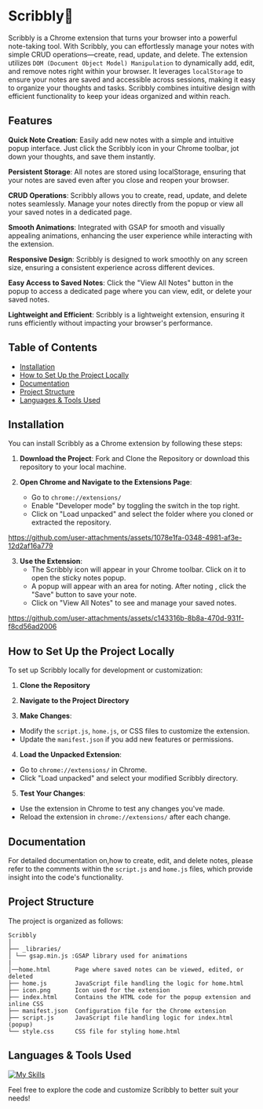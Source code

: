 # Scribbly📝

Scribbly is a Chrome extension that turns your browser into a powerful note-taking tool. With Scribbly, you can effortlessly manage your notes with simple CRUD operations—create, read, update, and delete. The extension utilizes `DOM (Document Object Model) Manipulation` to dynamically add, edit, and remove notes right within your browser. It leverages `localStorage` to ensure your notes are saved and accessible across sessions, making it easy to organize your thoughts and tasks. Scribbly combines intuitive design with efficient functionality to keep your ideas organized and within reach.

## Features
**Quick Note Creation**: Easily add new notes with a simple and intuitive popup interface. Just click the Scribbly icon in your Chrome toolbar, jot down your thoughts, and save them instantly.

**Persistent Storage**: All notes are stored using localStorage, ensuring that your notes are saved even after you close and reopen your browser.

**CRUD Operations**: Scribbly allows you to create, read, update, and delete notes seamlessly. Manage your notes directly from the popup or view all your saved notes in a dedicated page.

**Smooth Animations**: Integrated with GSAP for smooth and visually appealing animations, enhancing the user experience while interacting with the extension.

**Responsive Design**: Scribbly is designed to work smoothly on any screen size, ensuring a consistent experience across different devices.

**Easy Access to Saved Notes**: Click the "View All Notes" button in the popup to access a dedicated page where you can view, edit, or delete your saved notes.

**Lightweight and Efficient**: Scribbly is a lightweight extension, ensuring it runs efficiently without impacting your browser's performance.


## Table of Contents
- [Installation](#installation)
- [How to Set Up the Project Locally](#how-to-set-up-the-project-locally)
- [Documentation](#documentation)
- [Project Structure](#project-structure)
- [Languages & Tools Used](#languages--tools-used)



## Installation

You can install Scribbly as a Chrome extension by following these steps:

1. **Download the Project**:
Fork and Clone the Repository or download this repository to your local machine.

2. **Open Chrome and Navigate to the Extensions Page**:
   - Go to `chrome://extensions/`
   - Enable "Developer mode" by toggling the switch in the top right.
   - Click on "Load unpacked" and select the folder where you cloned or extracted the repository.
     



https://github.com/user-attachments/assets/1078e1fa-0348-4981-af3e-12d2af16a779



3. **Use the Extension**:
   - The Scribbly icon will appear in your Chrome toolbar. Click on it to open the sticky notes popup.
   - A popup will appear with an area for noting. After noting , click the "Save" button to save your note. 
   - Click on "View All Notes" to see and manage your saved notes.




https://github.com/user-attachments/assets/c143316b-8b8a-470d-931f-f8cd56ad2006





## How to Set Up the Project Locally

To set up Scribbly locally for development or customization:

1. **Clone the Repository**

2. **Navigate to the Project Directory**

3. **Make Changes**:
- Modify the `script.js`, `home.js`, or CSS files to customize the extension.
- Update the `manifest.json` if you add new features or permissions.

4. **Load the Unpacked Extension**:
- Go to `chrome://extensions/` in Chrome.
- Click "Load unpacked" and select your modified Scribbly directory.

5. **Test Your Changes**:
- Use the extension in Chrome to test any changes you've made.
- Reload the extension in `chrome://extensions/` after each change.

## Documentation

For detailed documentation on,how to create, edit, and delete notes, please refer to the comments within the `script.js` and `home.js` files, which provide insight into the code's functionality.


## Project Structure
The project is organized as follows:
```
Scribbly 
│ 
├── _libraries/ 
│ └── gsap.min.js :GSAP library used for animations
|
│──home.html       Page where saved notes can be viewed, edited, or deleted
├── home.js        JavaScript file handling the logic for home.html 
├── icon.png       Icon used for the extension 
├── index.html     Contains the HTML code for the popup extension and inline CSS 
├── manifest.json  Configuration file for the Chrome extension 
├── script.js      JavaScript file handling logic for index.html (popup) 
└── style.css      CSS file for styling home.html
```

## Languages & Tools Used
[![My Skills](https://skillicons.dev/icons?i=html,css,js,figma,git)](https://skillicons.dev)


Feel free to explore the code and customize Scribbly to better suit your needs!


  
